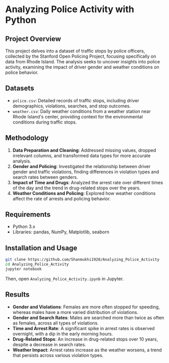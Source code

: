 
# Analyzing Police Activity with Python

## Project Overview
This project delves into a dataset of traffic stops by police officers, collected by the Stanford Open Policing Project, focusing specifically on data from Rhode Island. The analysis seeks to uncover insights into police activity, examining the impact of driver gender and weather conditions on police behavior.

## Datasets
- `police.csv`: Detailed records of traffic stops, including driver demographics, violations, searches, and stop outcomes.
- `weather.csv`: Daily weather conditions from a weather station near Rhode Island's center, providing context for the environmental conditions during traffic stops.

## Methodology
1. **Data Preparation and Cleaning**: Addressed missing values, dropped irrelevant columns, and transformed data types for more accurate analysis.
2. **Gender and Policing**: Investigated the relationship between driver gender and traffic violations, finding differences in violation types and search rates between genders.
3. **Impact of Time and Drugs**: Analyzed the arrest rate over different times of the day and the trend in drug-related stops over the years.
4. **Weather Conditions and Policing**: Explored how weather conditions affect the rate of arrests and policing behavior.

## Requirements
- Python 3.x
- Libraries: pandas, NumPy, Matplotlib, seaborn

## Installation and Usage
```bash
git clone https://github.com/Shanmukhi1920/Analyzing_Police_Activity
cd Analyzing_Police_Activity
jupyter notebook
```
Then, open `Analyzing_Police_Activity.ipynb` in Jupyter.

## Results
- **Gender and Violations**: Females are more often stopped for speeding, whereas males have a more varied distribution of violations.
- **Gender and Search Rates**: Males are searched more than twice as often as females, across all types of violations.
- **Time and Arrest Rate**: A significant spike in arrest rates is observed overnight, with a dip in the early morning hours.
- **Drug-Related Stops**: An increase in drug-related stops over 10 years, despite a decrease in search rates.
- **Weather Impact**: Arrest rates increase as the weather worsens, a trend that persists across various violation types.

